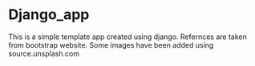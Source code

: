 # Django_app
This is a simple template app created using django.
Refernces are taken from bootstrap website.
Some images have been added using source.unsplash.com
